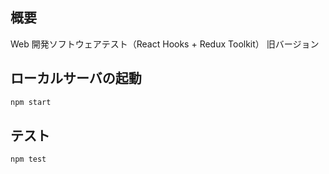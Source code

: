 ## 概要

Web 開発ソフトウェアテスト（React Hooks + Redux Toolkit）
旧バージョン

## ローカルサーバの起動

```bash
npm start
```

## テスト

```bash
npm test
```
